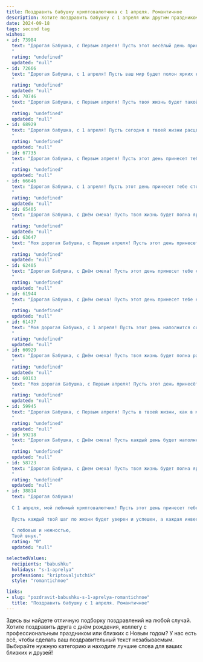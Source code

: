 ```yaml
---
title: Поздравить бабушку криптовалютчика с 1 апреля. Романтичное
description: Хотите поздравить бабушку с 1 апреля или другим праздником? Наш ИИ создаст незабываемое поздравление, а вы обязательно выделитесь среди других.  
date: 2024-09-18
tags: second tag
wishes:
- id: 73984
  text: "Дорогая Бабушка, с Первым апреля! Пусть этот весёлый день принесёт тебе радость, лёгкость и, конечно же, финансовую стабильность! Ты - настоящая королева криптовалют, и пусть все твои вложения будут успешными и умножатся в разы! 🥳💰
  "
  rating: "undefined"
  updated: "null"
- id: 72666
  text: "Дорогая Бабушка, с 1 апреля! Пусть ваш мир будет полон ярких красок, а сердце – юным и влюбленным, как криптовалютный рынок в лучшие времена.
  "
  rating: "undefined"
  updated: "null"
- id: 70746
  text: "Дорогая Бабушка, с Первым апреля! Пусть твоя жизнь будет такой же яркой и многогранной, как мир криптовалют, пусть каждый день приносит радостные открытия и стабильное процветание.
  "
  rating: "undefined"
  updated: "null"
- id: 68929
  text: "Дорогая бабушка, с 1 апреля! Пусть сегодня в твоей жизни расцветут нежные весенние цветы радости, а в душе воцарится покой и гармония.  Пусть удача и любовь всегда будут с тобой, как майское солнце, согревающее все вокруг.
  "
  rating: "undefined"
  updated: "null"
- id: 67735
  text: "Дорогая бабушка, с Первым апреля! Пусть этот день принесет тебе море улыбок и радости, а жизнь будет такой же яркой и захватывающей, как мир криптовалют, в котором ты так уверенно держишься. Будь счастлива!
  "
  rating: "undefined"
  updated: "null"
- id: 66646
  text: "Дорогая Бабушка, с 1 апреля! Пусть этот день принесет тебе столько же радости, сколько ты приносишь нам! Пусть твоя душа всегда сияет как яркая монета, а криптопортфель растет, как волшебное дерево!
  "
  rating: "undefined"
  updated: "null"
- id: 65405
  text: "Дорогая Бабушка, с Днём смеха! Пусть твоя жизнь будет полна ярких моментов, как майская луна, а криптовалютный портфель - стабилен, как скала.
  "
  rating: "undefined"
  updated: "null"
- id: 63647
  text: "Моя дорогая Бабушка, с Первым апреля! Пусть этот день принесет тебе столько же ярких красок, сколько биткоинов в твоем виртуальном портфеле. Люблю тебя больше всех на свете!
  "
  rating: "undefined"
  updated: "null"
- id: 62405
  text: "Дорогая Бабушка, с Днём смеха! Пусть этот день принесет тебе столько же радости и юмора, сколько ты даришь нам своим теплом и заботой.  Будь счастлива, любима,  и пусть твоя жизнь будет такой же яркой, как мир криптовалют, которым ты так увлечена! 🎉
  "
  rating: "undefined"
  updated: "null"
- id: 61944
  text: "Дорогая Бабушка, с Днём смеха! Пусть этот день принесет тебе не только улыбки, но и  счастье, любовь, и, конечно, прибыль от твоих вложений в криптовалюту.  ❤️
  "
  rating: "undefined"
  updated: "null"
- id: 61437
  text: "Моя дорогая Бабушка, с 1 апреля! Пусть этот день наполнится солнечным светом, как сияние биткоина, и принесет тебе море радости, как рост криптовалютного рынка!
  "
  rating: "undefined"
  updated: "null"
- id: 60929
  text: "Дорогая Бабушка, с Днём смеха! Пусть твоя жизнь будет полна радости, как майский луг цветами, а удача всегда ходит рядом, как верный друг. Желаю тебе успехов в мире криптовалют, пусть твои инвестиции растут, как весенние ростки!
  "
  rating: "undefined"
  updated: "null"
- id: 60163
  text: "Моя дорогая Бабушка, с Первым апреля! Пусть этот день принесёт тебе не только улыбки и смех, но и новые, блестящие идеи в мире криптовалют. Ты - настоящая королева цифрового мира, и я всегда восхищаюсь твоей смелостью и уверенностью. Пусть удача всегда сопутствует твоим сделкам, а биткоин стремится к новым вершинам. С любовью!
  "
  rating: "undefined"
  updated: "null"
- id: 59945
  text: "Дорогая Бабушка, с Первым апреля! Пусть в твоей жизни, как в мире криптовалют, царит процветание и стабильность. Желаю тебе только счастливых и радостных моментов, а также, чтобы твоя мудрость и доброта всегда служили надежным капиталом!
  "
  rating: "undefined"
  updated: "null"
- id: 59218
  text: "Дорогая Бабушка, с Днём смеха! Пусть каждый день будет наполнен улыбками и радостью, как весенний луг цветами. Пусть криптовалюта приносит тебе только удачу и финансовое благополучие, а  твоя  мудрость и опыт всегда востребованы.  С любовью, твой [Имя].
  "
  rating: "undefined"
  updated: "null"
- id: 58723
  text: "Дорогая Бабушка, с Днем смеха! Пусть твоя жизнь будет полна ярких красок, как биткоин на пике роста, и пусть каждый день приносит новые приятные сюрпризы, как майнинг новой монет.
  "
  rating: "undefined"
  updated: "null"
- id: 38814
  text: "Дорогая бабушка!
  
  С 1 апреля, мой любимый криптовалютчик! Пусть этот день принесет тебе такую же радость и улыбки, как ты приносишь в мою жизнь. Ты — настоящий маг, способный превращать простые моменты в волшебство и вдохновение.
  
  Пусть каждый твой шаг по жизни будет уверен и успешен, а каждая инвестиция в счастье приносит безграничные дивиденды. Желаю, чтобы твое сердце всегда было наполнено светом, а душа — перспективами и новыми открытиями.
  
  С любовью и нежностью,
  Твой внук."
  rating: "0"
  updated: "null"

selectedValues:
  recipients: "babushku"
  holidays: "s-1-aprelya"
  professions: "kriptovaljutchik"
  style: "romantichnoe"

links:
- slug: "pozdravit-babushku-s-1-aprelya-romantichnoe"
  title: "Поздравить бабушку с 1 апреля. Романтичное"
---
```


Здесь вы найдете отличную подборку поздравлений на любой случай. 
Хотите поздравить друга с днём рождения, коллегу с профессиональным праздником или близких с Новым годом? У нас есть всё, чтобы сделать ваш поздравительный текст незабываемым. Выбирайте нужную категорию и находите лучшие слова для ваших близких и друзей!
